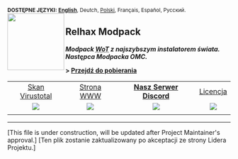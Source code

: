 <sup>**DOSTĘPNE JĘZYKI:** [**English**](README.md), Deutch, [<ins>Polski</ins>](README.pl.md), Français, Español, Pусский.</sup>
<img align="left" width="128" height="128" src="https://raw.githubusercontent.com/Willster419/RelhaxModpack/master/RelhaxModpack/RelhaxModpack/Resources/modpack_icon.ico">

## Relhax Modpack
***Modpack <abbr title="World of Tanks">WoT</abbr> z najszybszym instalatorem świata. Następca Modpacka OMC.***

**> [Przejdź do pobierania](https://github.com/Willster419/RelhaxModpack#download)**

|               |               |               |               |
|:-------------:|:-------------:|:-------------:|:-------------:|
|[Skan Virustotal](https://www.virustotal.com/#/file/f4e7b13d8e188fff7e604802a96acc43842394cf5d7d94ad82ffce0d20e86b6e/detection)|[Strona WWW](https://relhaxmodpack.com/)|**[Nasz Serwer Discord](https://discordapp.com/invite/58fdPvK)**|[Licencja](https://github.com/Willster419/RelhaxModpack/blob/master/LICENSE)|
|![](https://img.shields.io/github/v/release/Willster419/RelhaxModpack?color=85c6cc&label=Wersja)|![](https://img.shields.io/github/downloads/Willster419/RelhaxModpack/total?color=4c6f74&label=Pobrania)|![](https://img.shields.io/discord/303262090741940226?color=85c6cc&label=Discord)|![](https://img.shields.io/github/license/Willster419/RelhaxModpack?color=4c6f74&label=Licencja)|
|||||
***

[This file is under construction, will be updated after Project Maintainer's approval.]
[Ten plik zostanie zaktualizowany po akceptacji ze strony Lidera Projektu.]
